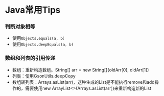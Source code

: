 # Java常用Tips

### 判断对象相等

- 使用`Objects.equals(a, b)`
- 使用`Objects.deepEquals(a, b)`

### 数组和列表的引用传递

* 数组：重新构造数组。String[] arr = new String[]{oldArr[0], oldArr[1]}
* 列表：使用GsonUtils.deepCopy
* 数组转列表：Arrays.asList(arr)，这种生成的List是不能执行remove和add操作的，需要使用new ArrayList<>(Arrays.asList(arr))来重新构造新的List